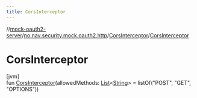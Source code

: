 ```yaml
---
title: CorsInterceptor
---
```

//[mock-oauth2-server](../../../index.html)/[no.nav.security.mock.oauth2.http](../index.html)/[CorsInterceptor](index.html)/[CorsInterceptor](-cors-interceptor.html)



# CorsInterceptor



[jvm]\
fun [CorsInterceptor](-cors-interceptor.html)(allowedMethods: [List](https://kotlinlang.org/api/latest/jvm/stdlib/kotlin.collections/-list/index.html)&lt;[String](https://kotlinlang.org/api/latest/jvm/stdlib/kotlin/-string/index.html)&gt; = listOf(&quot;POST&quot;, &quot;GET&quot;, &quot;OPTIONS&quot;))




